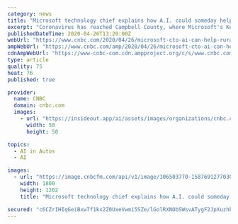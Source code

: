 ```yaml
---
category: news
title: "Microsoft technology chief explains how A.I. could someday help rural people get through a pandemic"
excerpt: "Coronavirus has reached Campbell County, where Microsoft's Kevin Scott grew up. He thinks said AI could offer new economic opportunity and greater interaction."
publishedDateTime: 2020-04-26T13:20:00Z
webUrl: "https://www.cnbc.com/2020/04/26/microsoft-cto-ai-can-help-rural-people-ride-out-covid-19.html"
ampWebUrl: "https://www.cnbc.com/amp/2020/04/26/microsoft-cto-ai-can-help-rural-people-ride-out-covid-19.html"
cdnAmpWebUrl: "https://www-cnbc-com.cdn.ampproject.org/c/s/www.cnbc.com/amp/2020/04/26/microsoft-cto-ai-can-help-rural-people-ride-out-covid-19.html"
type: article
quality: 75
heat: 76
published: true

provider:
  name: CNBC
  domain: cnbc.com
  images:
    - url: "https://insideout.app/ai/assets/images/organizations/cnbc.com-50x50.jpg"
      width: 50
      height: 50

topics:
  - AI in Autos
  - AI

images:
  - url: "https://image.cnbcfm.com/api/v1/image/106503770-1587691277030handoutmicrosoftemmretreatkevinscottmarch2018.jpg?v=1587691332"
    width: 1800
    height: 1202
    title: "Microsoft technology chief explains how A.I. could someday help rural people get through a pandemic"

secured: "c6CZrIHIqGeiBxw7f1kx2Z0UxeVwmi5SZe/lGolRXNObSWsvATygF2JpXuzhbBfR5Y3RXyo7SJlyNzYmKgSe2ytO+nmUjfEB/rBqV2ca14OE26JQGU40Ig7FU7wHI+JEx06QzIKUbId3l1imo6o8QIeFEqZ6LmfcwHB3KOdtNBTbty8eGqFjJ0AmDExPNDr0UXe1xUDpyJxBwGGjPliJ2PW8/tx1eoyU41FRxquuj3Ejo3j9v1S5vSJWIl+NtBtmHuDSwdwlq93kj6bGE5q92umNpA7iQO8JZa4c4j3FiAFh6enFRqNj8kr6tDxOAm71ubctKbMxUwvRg7VSrPvKd/x2omKfiiRDnx110JRJNhMZXbQppn49BR2Gxe+dGrhesA13GNU3n7y4X2aIZ/alWJ5m3X0IdmfINL66RQ6U2aW3mxEpsgnhMvJtMz3NNMSSRCr7jIQEojuq3jogkD/Wua9Z/CTljFzRiUZXgDxTnRA=;vj+Z4xbj1tFE2QyDA/kjsw=="
---
```


